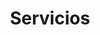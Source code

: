 ---
title: "Servicios"
description: "Lo que podemos hacer por tu empresa, y más"
draft: false
bg_image: "images/slide-4.png"
bg_class: "bg-in"
---
